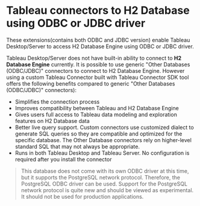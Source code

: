 # Tableau connectors to H2 Database using ODBC or JDBC driver

These extensions(contains both ODBC and JDBC version) enable Tableau Desktop/Server to access H2 Database Engine using ODBC or JDBC driver.

Tableau Desktop/Server does not have built-in ability to connect to **H2 Database Engine** currently. It is possible to use generic "Other Databases (ODBC/JDBC)" connectors to connect to H2 Database Engine. However using a custom Tableau Connector built with Tableau Connector SDK tool offers the following benefits compared to generic "Other Databases (ODBC/JDBC)" connectors):
- Simplifies the connection process
- Improves compatibility between Tableau and H2 Database Engine
- Gives users full access to Tableau data modeling and exploration features on H2 Database data
- Better live query support. Custom connectors use customized dialect to generate SQL queries so they are compatible and optimized for the specific database. The Other Database connectors rely on higher-level standard SQL that may not always be appropriate.
- Runs in both Tableau Desktop and Tableau Server. No configuration is required after you install the connector

>This database does not come with its own ODBC driver at this time, but it supports the PostgreSQL network protocol. Therefore, the PostgreSQL ODBC driver can be used. Support for the PostgreSQL network protocol is quite new and should be viewed as experimental. It should not be used for production applications.

